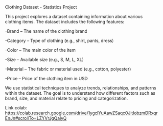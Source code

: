 Clothing Dataset - Statistics Project

This project explores a dataset containing information about various clothing items. The dataset includes the following features:

-Brand – The name of the clothing brand

-Category – Type of clothing (e.g., shirt, pants, dress)

-Color – The main color of the item

-Size – Available size (e.g., S, M, L, XL)

-Material – The fabric or material used (e.g., cotton, polyester)

-Price – Price of the clothing item in USD

We use statistical techniques to analyze trends, relationships, and patterns within the dataset. The goal is to understand how different factors such as brand, size, and material relate to pricing and categorization.

Link colab:
https://colab.research.google.com/drive/1ygclYuAawZSaqc0JitIobzmDRxqrEnJn#scrollTo=LZYVrJgQalyQ
